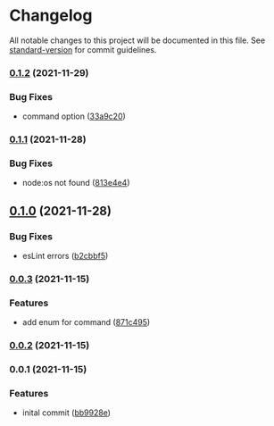 # Changelog

All notable changes to this project will be documented in this file. See [standard-version](https://github.com/conventional-changelog/standard-version) for commit guidelines.

### [0.1.2](https://github.com/naimo84/pi-hole-remote/compare/v0.1.1...v0.1.2) (2021-11-29)


### Bug Fixes

* command option ([33a9c20](https://github.com/naimo84/pi-hole-remote/commit/33a9c20f4402dd2cb9c4565c64e0203dad8569c0))

### [0.1.1](https://github.com/naimo84/pi-hole-remote/compare/v0.1.0...v0.1.1) (2021-11-28)


### Bug Fixes

* node:os not found ([813e4e4](https://github.com/naimo84/pi-hole-remote/commit/813e4e44de4a39673551759a23f296cfd90b6f76))

## [0.1.0](https://github.com/naimo84/pi-hole-remote/compare/v0.0.3...v0.1.0) (2021-11-28)


### Bug Fixes

* esLint errors ([b2cbbf5](https://github.com/naimo84/pi-hole-remote/commit/b2cbbf5d50e33c410b555b4f8d510552ce8d72af))

### [0.0.3](https://github.com/naimo84/pi-hole-remote/compare/v0.0.2...v0.0.3) (2021-11-15)


### Features

* add enum for command ([871c495](https://github.com/naimo84/pi-hole-remote/commit/871c495b684d9b6ac6a39ba38bcce33876690e04))

### [0.0.2](https://github.com/naimo84/pi-hole-remote/compare/v0.0.1...v0.0.2) (2021-11-15)

### 0.0.1 (2021-11-15)


### Features

* inital commit ([bb9928e](https://github.com/naimo84/pi-hole-remote/commit/bb9928e70d74ce1df5dd94171a81490431c2378f))
